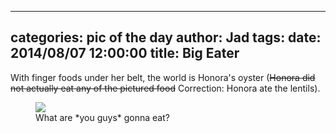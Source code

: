 
---
categories: pic of the day
author: Jad
tags: 
date: 2014/08/07 12:00:00
title: Big Eater
---
With finger foods under her belt, the world is Honora's oyster (<strike>Honora did not 
actually eat any of the pictured food</strike> Correction: Honora ate the lentils).
<figure>
<img src="/img/2014/08/07/img_20140807_122902907_medium.jpg" />
<figcaption>What are *you guys* gonna eat?</figcaption>
</figure>
